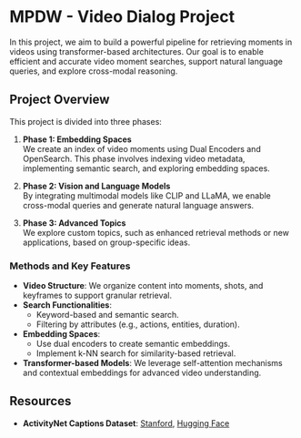 # MPDW - Video Dialog Project

In this project, we aim to build a powerful pipeline for retrieving moments in videos using transformer-based architectures. Our goal is to enable efficient and accurate video moment searches, support natural language queries, and explore cross-modal reasoning.

## Project Overview

This project is divided into three phases:

1. **Phase 1: Embedding Spaces**  
   We create an index of video moments using Dual Encoders and OpenSearch. This phase involves indexing video metadata, implementing semantic search, and exploring embedding spaces.
   
2. **Phase 2: Vision and Language Models**  
   By integrating multimodal models like CLIP and LLaMA, we enable cross-modal queries and generate natural language answers.

3. **Phase 3: Advanced Topics**  
   We explore custom topics, such as enhanced retrieval methods or new applications, based on group-specific ideas.

### Methods and Key Features
- **Video Structure**: We organize content into moments, shots, and keyframes to support granular retrieval.
- **Search Functionalities**:
  - Keyword-based and semantic search.
  - Filtering by attributes (e.g., actions, entities, duration).
- **Embedding Spaces**:
  - Use dual encoders to create semantic embeddings.
  - Implement k-NN search for similarity-based retrieval.
- **Transformer-based Models**: We leverage self-attention mechanisms and contextual embeddings for advanced video understanding.

## Resources
- **ActivityNet Captions Dataset**: [Stanford](https://cs.stanford.edu/people/ranjaykrishna/densevid/), [Hugging Face](https://huggingface.co/datasets/HuggingFaceM4/ActivitiyNet_Captions)

